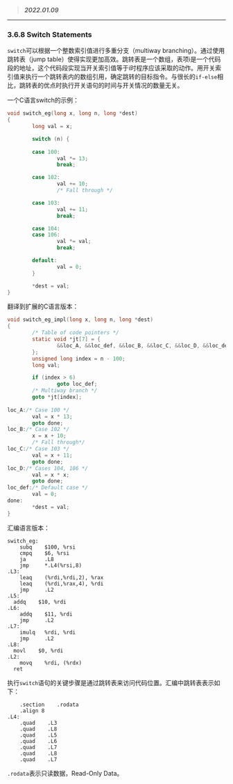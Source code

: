 > ***2022.01.09***

------

### 3.6.8 Switch Statements

`switch`可以根据一个整数索引值进行多重分支（multiway branching）。通过使用跳转表（jump table）使得实现更加高效。跳转表是一个数组，表项i是一个代码段的地址，这个代码段实现当开关索引值等于i时程序应该采取的动作。用开关索引值来执行一个跳转表内的数组引用，确定跳转的目标指令。与很长的`if-else`相比，跳转表的优点时执行开关语句的时间与开关情况的数量无关。

一个C语言switch的示例：

```c
void switch_eg(long x, long n, long *dest)
{
		long val = x;

		switch (n) {
		
		case 100:
				val *= 13;
				break;

		case 102:
				val += 10;
				/* Fall through */

		case 103:
				val += 11;
				break;

		case 104:
		case 106:
				val *= val;
				break;

		default:
				val = 0;
		}

		*dest = val;
}
```

翻译到扩展的C语言版本：

```c
void switch_eg_impl(long x, long n, long *dest)
{
		/* Table of code pointers */
		static void *jt[7] = {
				&&loc_A, &&loc_def, &&loc_B, &&loc_C, &&loc_D, &&loc_def, &&loc_D
		};
		unsigned long index = n - 100;
		long val;

		if (index > 6)
				goto loc_def;
		/* Multiway branch */
		goto *jt[index];
		
loc_A:/* Case 100 */
		val = x * 13;
		goto done;
loc_B:/* Case 102 */
		x = x + 10;
		/* Fall through*/
loc_C:/* Case 103 */
		val = x + 11;
		goto done;
loc_D:/* Cases 104, 106 */
		val = x * x;
		goto done;
loc_def:/* Default case */
		val = 0;
done:
		*dest = val;
}
```

汇编语言版本：

```assembly
switch_eg:
	subq    $100, %rsi
	cmpq    $6, %rsi
	ja      .L8
	jmp     *.L4(%rsi,8)
.L3:
	leaq    (%rdi,%rdi,2), %rax
	leaq    (%rdi,%rax,4), %rdi
	jmp     .L2
.L5:
  addq    $10, %rdi
.L6:
	addq    $11, %rdi
	jmp     .L2
.L7:
	imulq   %rdi, %rdi
	jmp     .L2
.L8:
  movl    $0, %rdi
.L2:
	movq    %rdi, (%rdx)
  ret
```

执行`switch`语句的关键步骤是通过跳转表来访问代码位置。汇编中跳转表表示如下：

```assembly
	.section    .rodata
	.align 8
.L4:
	.quad    .L3
	.quad    .L8
	.quad    .L5
	.quad    .L6
	.quad    .L7
	.quad    .L8
	.quad    .L7
```

`.rodata`表示只读数据，Read-Only Data。